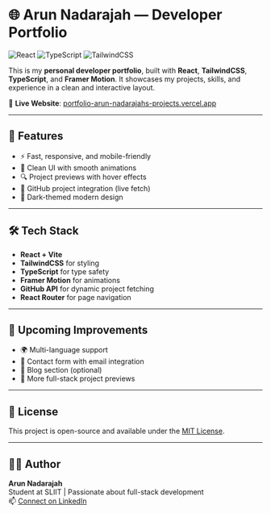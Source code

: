 # 🌐 Arun Nadarajah — Developer Portfolio

![React](https://img.shields.io/badge/React-20232A?style=for-the-badge&logo=react&logoColor=61DAFB)
![TypeScript](https://img.shields.io/badge/TypeScript-007ACC?style=for-the-badge&logo=typescript&logoColor=white)
![TailwindCSS](https://img.shields.io/badge/TailwindCSS-06B6D4?style=for-the-badge&logo=tailwind-css&logoColor=white)


This is my **personal developer portfolio**, built with **React**, **TailwindCSS**, **TypeScript**, and **Framer Motion**. It showcases my projects, skills, and experience in a clean and interactive layout.

🔗 **Live Website**: [portfolio-arun-nadarajahs-projects.vercel.app](https://portfolio-arun-nadarajahs-projects.vercel.app)

---

## 📸 Features

- ⚡ Fast, responsive, and mobile-friendly
- 🎨 Clean UI with smooth animations
- 🔍 Project previews with hover effects
- 🔗 GitHub project integration (live fetch)
- 🌙 Dark-themed modern design

---

## 🛠 Tech Stack

- **React + Vite**
- **TailwindCSS** for styling
- **TypeScript** for type safety
- **Framer Motion** for animations
- **GitHub API** for dynamic project fetching
- **React Router** for page navigation


---

## 🚀 Upcoming Improvements

- 🌍 Multi-language support
- 📩 Contact form with email integration
- 🧠 Blog section (optional)
- 🛒 More full-stack project previews

---

## 📜 License

This project is open-source and available under the [MIT License](LICENSE).

---

## 🙋‍♂️ Author

**Arun Nadarajah**  
Student at SLIIT | Passionate about full-stack development  
📫 [Connect on LinkedIn](https://www.linkedin.com/in/arunnadarajah2024)

